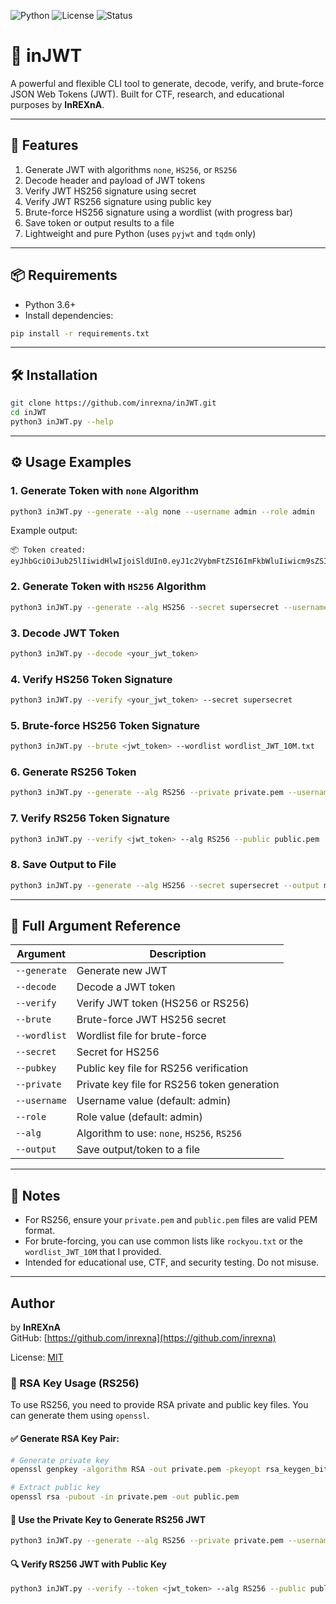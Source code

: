 
![Python](https://img.shields.io/badge/python-3.6%2B-blue)
![License](https://img.shields.io/badge/license-MIT-green)
![Status](https://img.shields.io/badge/status-active-brightgreen)

# 🔐 inJWT

A powerful and flexible CLI tool to generate, decode, verify, and brute-force JSON Web Tokens (JWT). Built for CTF, research, and educational purposes by **InREXnA**.

---

## 🚀 Features

1. Generate JWT with algorithms `none`, `HS256`, or `RS256`
2. Decode header and payload of JWT tokens
3. Verify JWT HS256 signature using secret
4. Verify JWT RS256 signature using public key
5. Brute-force HS256 signature using a wordlist (with progress bar)
6. Save token or output results to a file
7. Lightweight and pure Python (uses `pyjwt` and `tqdm` only)

---

## 📦 Requirements

- Python 3.6+
- Install dependencies:

```bash
pip install -r requirements.txt
```

---

## 🛠️ Installation

```bash
git clone https://github.com/inrexna/inJWT.git
cd inJWT
python3 inJWT.py --help
```

---

## ⚙️ Usage Examples

### 1. Generate Token with `none` Algorithm

```bash
python3 inJWT.py --generate --alg none --username admin --role admin
```

Example output:

```
📦 Token created:
eyJhbGciOiJub25lIiwidHlwIjoiSldUIn0.eyJ1c2VybmFtZSI6ImFkbWluIiwicm9sZSI6ImFkbWluIn0.
```

### 2. Generate Token with `HS256` Algorithm

```bash
python3 inJWT.py --generate --alg HS256 --secret supersecret --username test --role user
```

### 3. Decode JWT Token

```bash
python3 inJWT.py --decode <your_jwt_token>
```

### 4. Verify HS256 Token Signature

```bash
python3 inJWT.py --verify <your_jwt_token> --secret supersecret
```

### 5. Brute-force HS256 Token Signature

```bash
python3 inJWT.py --brute <jwt_token> --wordlist wordlist_JWT_10M.txt
```

### 6. Generate RS256 Token

```bash
python3 inJWT.py --generate --alg RS256 --private private.pem --username admin --role admin
```

### 7. Verify RS256 Token Signature

```bash
python3 inJWT.py --verify <jwt_token> --alg RS256 --public public.pem
```

### 8. Save Output to File

```bash
python3 inJWT.py --generate --alg HS256 --secret supersecret --output mytoken.txt
```

---

## 🧾 Full Argument Reference

| Argument        | Description                                      |
|----------------|--------------------------------------------------|
| `--generate`    | Generate new JWT                                 |
| `--decode`      | Decode a JWT token                               |
| `--verify`      | Verify JWT token (HS256 or RS256)                |
| `--brute`       | Brute-force JWT HS256 secret                     |
| `--wordlist`    | Wordlist file for brute-force                    |
| `--secret`      | Secret for HS256                                 |
| `--pubkey`      | Public key file for RS256 verification           |
| `--private`     | Private key file for RS256 token generation      |
| `--username`    | Username value (default: admin)                  |
| `--role`        | Role value (default: admin)                      |
| `--alg`         | Algorithm to use: `none`, `HS256`, `RS256`       |
| `--output`      | Save output/token to a file                      |

---

## 📝 Notes

- For RS256, ensure your `private.pem` and `public.pem` files are valid PEM format.
- For brute-forcing, you can use common lists like `rockyou.txt` or the `wordlist_JWT_10M` that I provided.
- Intended for educational use, CTF, and security testing. Do not misuse.

---

## Author

by **InREXnA**  
GitHub: [https://github.com/inrexna](https://github.com/inrexna)

License: [MIT](LICENSE)

### 🔑 RSA Key Usage (RS256)

To use RS256, you need to provide RSA private and public key files. You can generate them using `openssl`.

#### ✅ Generate RSA Key Pair:

```bash
# Generate private key
openssl genpkey -algorithm RSA -out private.pem -pkeyopt rsa_keygen_bits:2048

# Extract public key
openssl rsa -pubout -in private.pem -out public.pem
```

#### 🔐 Use the Private Key to Generate RS256 JWT

```bash
python3 inJWT.py --generate --alg RS256 --private private.pem --username admin --role admin
```

#### 🔍 Verify RS256 JWT with Public Key

```bash
python3 inJWT.py --verify --token <jwt_token> --alg RS256 --public public.pem
```
